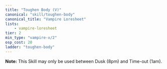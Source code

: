 ```yaml
---
title: "Toughen Body (V)"
canonical: "skill/toughen-body"
canonical_title: "Vampire Loresheet"
lists:
    - vampire-loresheet
tier: 2
min_type: "vampire-x/2"
osp_cost: 20
ladder: "toughen-body"
---
```

**Note:** This Skill may only be used between Dusk (8pm) and Time-out (1am).
